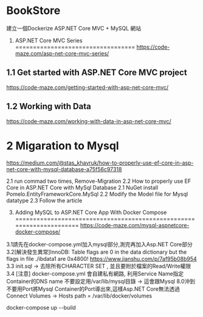 # BookStore

建立一個Dockerize ASP.NET Core MVC + MySQL 網站


1. ASP.NET Core MVC Series
==================================
https://code-maze.com/asp-net-core-mvc-series/

1.1 Get started with ASP.NET Core MVC project
--------------------------------------------------------
https://code-maze.com/getting-started-with-asp-net-core-mvc/

1.2 Working with Data
------------------------
https://code-maze.com/working-with-data-in-asp-net-core-mvc/

2 Migaration to Mysql
===============================
https://medium.com/@stas_khavruk/how-to-properly-use-ef-core-in-asp-net-core-with-mysql-database-a75f56c97318

2.1 run commad two times, Remove-Migration
2.2 How to properly use EF Core in ASP.NET Core with MySql Database
   2.1 NuGet install Pomelo.EntityFrameworkCore.MySql
   2.2 Modify the Model file for Mysql datatype
   2.3 Follow the article

3. Adding MySQL to ASP.NET Core App With Docker Compose
=====================================================================
https://code-maze.com/mysql-aspnetcore-docker-compose/

3.1請先在docker-compose.yml加入mysql部分,測完再加入Asp.NET Core部分
3.2[解決發生異常]InnoDB: Table flags are 0 in the data dictionary but the flags in file ./ibdata1 are 0x4800!
	https://www.jianshu.com/p/7af95b08b954
3.3 init.sql -> 去除所有CHARACTER SET , 並且要附於檔案的Read/Write權限
3.4 [注意]
docker-compose.yml
     會自建私有網路, 利用Service Name指定Container的DNS name
     不要設定用/var/lib/mysql目錄 -> 這會跟Mysql 8.0沖到
     不要用Port將Mysql Container的Port導出來,這樣Asp.NET Core無法透過Connect
     Volumes ->  Hosts path = /var/lib/docker/volumes

docker-compose up --build
